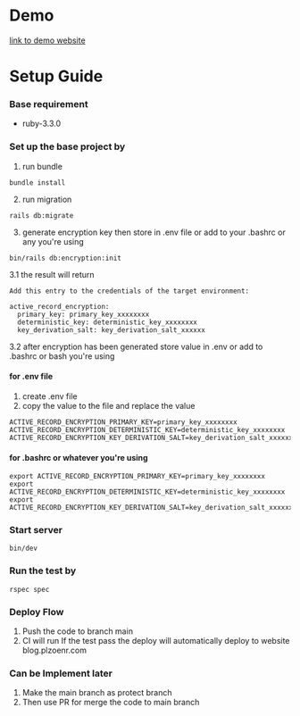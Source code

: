 # Demo

[link to demo website](https://blog.plzoenr.com)

# Setup Guide

### Base requirement

* ruby-3.3.0

### Set up the base project by 

1. run bundle

 ```bundle install```

2. run migration

 ```rails db:migrate```

3. generate encryption key then store in .env file or add to your .bashrc or any you're using

 ```bin/rails db:encryption:init```

  3.1 the result will return

```
Add this entry to the credentials of the target environment:

active_record_encryption:
  primary_key: primary_key_xxxxxxxx
  deterministic_key: deterministic_key_xxxxxxxx
  key_derivation_salt: key_derivation_salt_xxxxxx
```
  3.2 after encryption has been generated store value in .env or add to .bashrc or bash you're using

#### for .env file
1. create .env file
2. copy the value to the file and replace the value
```
ACTIVE_RECORD_ENCRYPTION_PRIMARY_KEY=primary_key_xxxxxxxx
ACTIVE_RECORD_ENCRYPTION_DETERMINISTIC_KEY=deterministic_key_xxxxxxxx
ACTIVE_RECORD_ENCRYPTION_KEY_DERIVATION_SALT=key_derivation_salt_xxxxxx
```

#### for .bashrc or whatever you're using
```
export ACTIVE_RECORD_ENCRYPTION_PRIMARY_KEY=primary_key_xxxxxxxx
export ACTIVE_RECORD_ENCRYPTION_DETERMINISTIC_KEY=deterministic_key_xxxxxxxx
export ACTIVE_RECORD_ENCRYPTION_KEY_DERIVATION_SALT=key_derivation_salt_xxxxxx
```

### Start server

 ```bin/dev```

### Run the test by

 ```rspec spec```

### Deploy Flow

1. Push the code to branch main
2. CI will run If the test pass the deploy will automatically deploy to website blog.plzoenr.com

### Can be Implement later

1. Make the main branch as protect branch
2. Then use PR for merge the code to main branch
